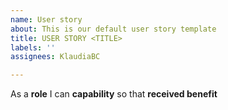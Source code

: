 ```yaml
---
name: User story
about: This is our default user story template
title: USER STORY <TITLE>
labels: ''
assignees: KlaudiaBC

---
```


As a **role** I can **capability** so that **received benefit**

